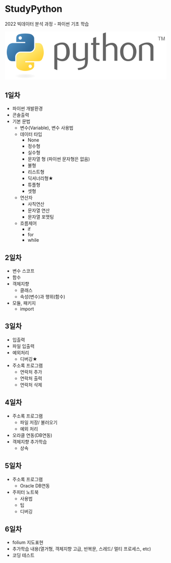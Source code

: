 # StudyPython
2022 빅데이터 분석 과정 - 파이썬 기초 학습

![파이썬](./01.python/image/python_logo.png)
<!-- 
<img src='./01.python/image/python_logo.png' />  
-->

## 1일차
- 파이썬 개발환경
- 콘솔출력
- 기본 문법
    - 변수(Variable), 변수 사용법
    - 데이터 타입
        - None
        - 정수형
        - 실수형
        - 문자열 형 (파이썬 문자형은 없음)
        - 불형
        - 리스트형
        - 딕셔너리형★
        - 튜플형
        - 셋형
    - 연산자
        - 사칙연산
        - 문자열 연산
        - 문자열 포맷팅
    - 흐름제어
        - if
        - for
        - while

## 2일차
- 변수 스코프
- 함수
- 객체지향
    - 클래스
    - 속성(변수)과 행위(함수)
- 모듈, 패키지
    - import

## 3일차
- 입출력
- 파일 입출력
- 예외처리
    - 디버깅★
- 주소록 프로그램
    - 연락처 추가
    - 연락처 출력
    - 연락처 삭제

## 4일차
- 주소록 프로그램
    - 파일 저장/ 불러오기
    - 예외 처리
- 오라클 연동(DB연동)
- 객체지향 추가학습
    - 상속
## 5일차
- 주소록 프로그램
    - Oracle DB연동
- 주피터 노트북
    - 사용법
    - 팁
    - 디버깅

## 6일차
- folium 지도표현
- 추가학습 내용(열거형, 객체지향 고급, 반복문, 스레드/ 멀티 프로세스, etc)
- 코딩 테스트